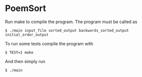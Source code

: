# PoemSort

Run make to compile the program.
The program must be called as

    $ ./main input_file sorted_output backwards_sorted_output initial_order_output

To run some tests compile the program with 

    $ TEST=1 make
    
And then simply run 

    $ ./main
